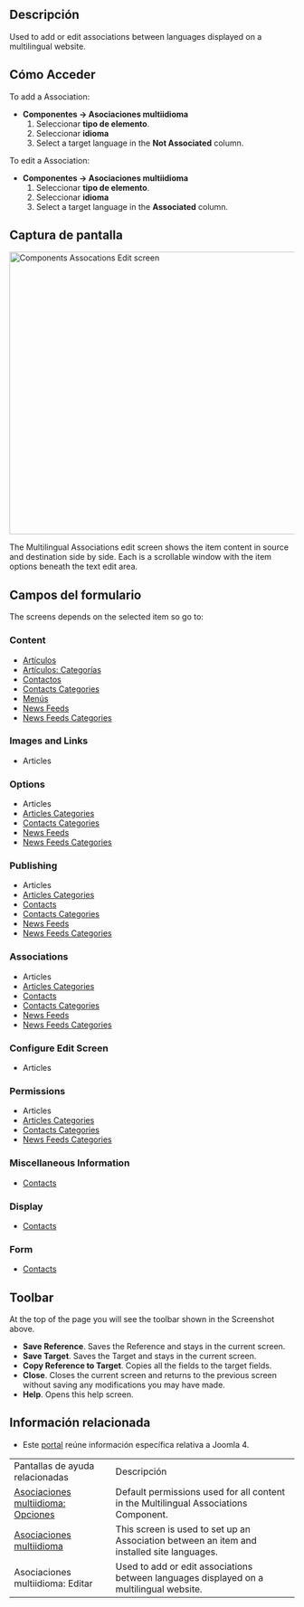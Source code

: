 <!-- Filename: Help4.x:Multilingual_Associations:_Edit / Display title: Asociaciones multiidioma: Editar -->

## Descripción

Used to add or edit associations between languages displayed on a
multilingual website.

## Cómo Acceder

To add a Association:

- **Componentes → Asociaciones multiidioma**
  1.  Seleccionar **tipo de elemento**.
  2.  Seleccionar **idioma**
  3.  Select a target language in the **Not Associated** column.

To edit a Association:

- **Componentes → Asociaciones multiidioma**
  1.  Seleccionar **tipo de elemento**.
  2.  Seleccionar **idioma**
  3.  Select a target language in the **Associated** column.

## Captura de pantalla

<img
src="https://docs.joomla.org/images/thumb/4/49/Help-4x-Components-Assocations-Edit-screen-es.png/800px-Help-4x-Components-Assocations-Edit-screen-es.png"
decoding="async"
srcset="https://docs.joomla.org/images/thumb/4/49/Help-4x-Components-Assocations-Edit-screen-es.png/1200px-Help-4x-Components-Assocations-Edit-screen-es.png 1.5x, https://docs.joomla.org/images/thumb/4/49/Help-4x-Components-Assocations-Edit-screen-es.png/1600px-Help-4x-Components-Assocations-Edit-screen-es.png 2x"
data-file-width="2720" data-file-height="1700" width="800" height="500"
alt="Components Assocations Edit screen" />

The Multilingual Associations edit screen shows the item content in
source and destination side by side. Each is a scrollable window with
the item options beneath the text edit area.

## Campos del formulario

The screens depends on the selected item so go to:

### Content

- [Artículos](https://docs.joomla.org/Help4.x:Articles:_Edit/es#content "Help4.x:Articles: Edit/es")
- [Artículos:
  Categorías](https://docs.joomla.org/Help4.x:Articles:_Edit_Category/es#content "Help4.x:Articles: Edit Category/es")
- [Contactos](https://docs.joomla.org/Help4.x:Contacts:_Edit/es#content "Help4.x:Contacts: Edit/es")
- [Contacts
  Categories](https://docs.joomla.org/Help4.x:Contacts:_Edit_Category/en#content "Help4.x:Contacts: Edit Category/en")
- [Menús](https://docs.joomla.org/Help4.x:Menus:_Items/es "Help4.x:Menus: Items/es")
- [News
  Feeds](https://docs.joomla.org/Help4.x:News_Feeds:_Edit/en#content "Help4.x:News Feeds: Edit/en")
- [News Feeds
  Categories](https://docs.joomla.org/Help4.x:News_Feeds:_Edit_Category/en#content "Help4.x:News Feeds: Edit Category/en")

### Images and Links

- Articles

### Options

- Articles
- [Articles
  Categories](https://docs.joomla.org/Help4.x:Articles:_Edit_Category/en#options "Help4.x:Articles: Edit Category/en")
- [Contacts
  Categories](https://docs.joomla.org/Help4.x:Contacts:_Edit_Category/en#options "Help4.x:Contacts: Edit Category/en")
- [News
  Feeds](https://docs.joomla.org/Help4.x:News_Feeds:_Edit/en#options "Help4.x:News Feeds: Edit/en")
- [News Feeds
  Categories](https://docs.joomla.org/Help4.x:News_Feeds:_Edit_Category/en#options "Help4.x:News Feeds: Edit Category/en")

### Publishing

- Articles
- [Articles
  Categories](https://docs.joomla.org/Help4.x:Articles:_Edit_Category/en#publishing "Help4.x:Articles: Edit Category/en")
- [Contacts](https://docs.joomla.org/Help4.x:Contacts:_Edit/en#publishing "Help4.x:Contacts: Edit/en")
- [Contacts
  Categories](https://docs.joomla.org/Help4.x:Contacts:_Edit_Category/en#publishing "Help4.x:Contacts: Edit Category/en")
- [News
  Feeds](https://docs.joomla.org/Help4.x:News_Feeds:_Edit/en#publishing "Help4.x:News Feeds: Edit/en")
- [News Feeds
  Categories](https://docs.joomla.org/Help4.x:News_Feeds:_Edit_Category/en#publishing "Help4.x:News Feeds: Edit Category/en")

### Associations

- Articles
- [Articles
  Categories](https://docs.joomla.org/Help4.x:Articles:_Edit_Category/en#associations "Help4.x:Articles: Edit Category/en")
- [Contacts](https://docs.joomla.org/Help4.x:Contacts:_Edit/en#associations "Help4.x:Contacts: Edit/en")
- [Contacts
  Categories](https://docs.joomla.org/Help4.x:Contacts:_Edit_Category/en#associations "Help4.x:Contacts: Edit Category/en")
- [News
  Feeds](https://docs.joomla.org/Help4.x:News_Feeds:_Edit/en#associations "Help4.x:News Feeds: Edit/en")
- [News Feeds
  Categories](https://docs.joomla.org/Help4.x:News_Feeds:_Edit_Category/en#associations "Help4.x:News Feeds: Edit Category/en")

### Configure Edit Screen

- Articles

### Permissions

- Articles
- [Articles
  Categories](https://docs.joomla.org/Help4.x:Articles:_Edit_Category/en#permissions "Help4.x:Articles: Edit Category/en")
- [Contacts
  Categories](https://docs.joomla.org/Help4.x:Contacts:_Edit_Category/en#permissions "Help4.x:Contacts: Edit Category/en")
- [News Feeds
  Categories](https://docs.joomla.org/Help4.x:News_Feeds:_Edit_Category/en#permissions "Help4.x:News Feeds: Edit Category/en")

### Miscellaneous Information

- [Contacts](https://docs.joomla.org/Help4.x:Contacts:_Edit/en#miscellaneousinformation "Help4.x:Contacts: Edit/en")

### Display

- [Contacts](https://docs.joomla.org/Help4.x:Contacts:_Edit/en#display "Help4.x:Contacts: Edit/en")

### Form

- [Contacts](https://docs.joomla.org/Help4.x:Contacts:_Edit/en#form "Help4.x:Contacts: Edit/en")

## Toolbar

At the top of the page you will see the toolbar shown in the
Screenshot above.

- **Save Reference**. Saves the Reference and stays in the current
  screen.
- **Save Target**. Saves the Target and stays in the current screen.
- **Copy Reference to Target**. Copies all the fields to the target
  fields.
- **Close**. Closes the current screen and returns to the previous
  screen without saving any modifications you may have made.
- **Help**. Opens this help screen.

## Información relacionada

- Este
  [portal](https://docs.joomla.org/Portal:Joomla_4/es "Portal:Joomla 4/es")
  reúne información específica relativa a Joomla 4.

|                                                                                                                                                             |                                                                                            |
|-------------------------------------------------------------------------------------------------------------------------------------------------------------|--------------------------------------------------------------------------------------------|
| Pantallas de ayuda relacionadas                                                                                                                             | Descripción                                                                                |
| [Asociaciones multiidioma: Opciones](https://docs.joomla.org/Help4.x:Multilingual_Associations:_Options/es "Help4.x:Multilingual Associations: Options/es") | Default permissions used for all content in the Multilingual Associations Component.       |
| [Asociaciones multiidioma](https://docs.joomla.org/Help4.x:Multilingual_Associations/es "Help4.x:Multilingual Associations/es")                             | This screen is used to set up an Association between an item and installed site languages. |
| <span class="mw-selflink selflink">Asociaciones multiidioma: Editar</span>                                                                                  | Used to add or edit associations between languages displayed on a multilingual website.    |

